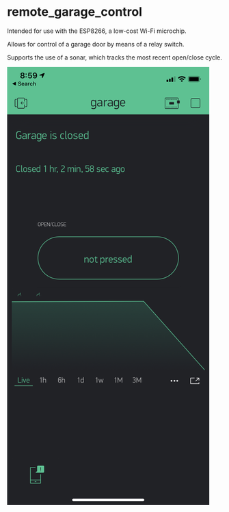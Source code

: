 # remote_garage_control

Intended for use with the ESP8266, a low-cost Wi-Fi microchip.

Allows for control of a garage door by means of a relay switch.

Supports the use of a sonar, which tracks the most recent open/close cycle.

<img src=screenshot.png>
